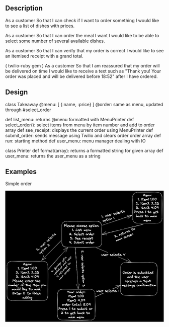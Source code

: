 ## Description

As a customer
So that I can check if I want to order something
I would like to see a list of dishes with prices.

As a customer
So that I can order the meal I want
I would like to be able to select some number of several available dishes.

As a customer
So that I can verify that my order is correct
I would like to see an itemised receipt with a grand total.

( twilio-ruby gem )
As a customer
So that I am reassured that my order will be delivered on time
I would like to receive a text such as "Thank you! Your order was placed and will be delivered before 18:52" after I have ordered.

## Design

class Takeaway
@menu:  [ {:name, :price} ]
@order: same as menu, updated through #select_order

def list_menu: returns @menu formatted with MenuPrinter
def select_order(): select items from menu by item number and add to order array
def see_receipt: displays the current order using MenuPrinter
def submit_order: sends message using Twilio and clears order order array
def run: starting method
def user_menu: menu manager dealing with IO

class Printer
def format(array): returns a formatted string for given array
def user_menu: returns the user_menu as a string

## Examples
Simple order

![](takeaway_design.png)